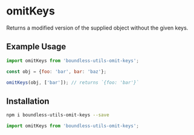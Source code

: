 <!---
THIS IS AN AUTOGENERATED FILE. EDIT PACKAGES/BOUNDLESS-UTILS-OMIT-KEYS/INDEX.JS INSTEAD.
-->
# omitKeys

Returns a modified version of the supplied object without the given keys.

## Example Usage

```js
import omitKeys from 'boundless-utils-omit-keys';

const obj = {foo: 'bar', bar: 'baz'};

omitKeys(obj, ['bar']); // returns `{foo: 'bar'}`
```

## Installation

```bash
npm i boundless-utils-omit-keys --save
```

```js
import omitKeys from 'boundless-utils-omit-keys';
```






